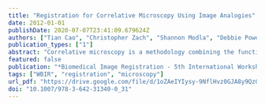```yaml
---
title: "Registration for Correlative Microscopy Using Image Analogies"
date: 2012-01-01
publishDate: 2020-07-07T23:41:09.679624Z
authors: ["Tian Cao", "Christopher Zach", "Shannon Modla", "Debbie Powell", "Kirk Czymmek", "Marc Niethammer"]
publication_types: ["1"]
abstract: "Correlative microscopy is a methodology combining the functionality of light microscopy with the high resolution of electron microscopy and other microscopy technologies for the same biological specimen. In this paper, we propose an image registration method for correlative microscopy, which is challenging due to the distinct appearance of biological structures when imaged with different modalities. Our method is based on image analogies and allows to transform images of a given modality into the appearance-space of another modality. Hence, the registration between two different types of microscopy images can be transformed to a mono-modality image registration. We use a sparse representation model to obtain image analogies. The method makes use of representative corresponding image training patches of two different imaging modalities to learn a dictionary capturing appearance relations. We test our approach on backscattered electron (BSE) Scanning Electron Microscopy (SEM)/confocal and Transmission Electron Microscopy (TEM)/confocal images and show improvements over direct registration using a mutual-information similarity measure to account for differences in image appearance."
featured: false
publication: "*Biomedical Image Registration - 5th International Workshop, WBIR 2012, Nashville, TN, USA, July 7-8, 2012. Proceedings*"
tags: ["WBIR", "registration", "microscopy"]
url_pdf: "https://drive.google.com/file/d/1oZAeIYIysy-9NflHvz0GJA8y9QzGCLZa"
doi: "10.1007/978-3-642-31340-0_31"
---
```


